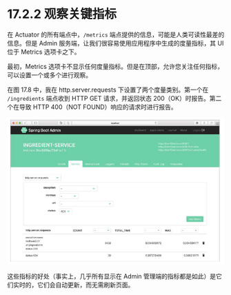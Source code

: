 # 17.2.2 观察关键指标

在 Actuator 的所有端点中，`/metrics` 端点提供的信息，可能是人类可读性最差的信息。但是 Admin 服务端，让我们很容易使用应用程序中生成的度量指标，其 UI 位于 Metrics 选项卡之下。

最初，Metrics 选项卡不显示任何度量指标。但是在顶部，允许您关注任何指标，可以设置一个或多个进行观察。

在图 17.8 中，我在 http.server.requests 下设置了两个度量类别。第一个在 `/ingredients` 端点收到 HTTP GET 请求，并返回状态 200（OK）时报告。第二个在导致 HTTP 400（NOT FOUND）响应的请求时进行报告。

![&#x56FE;17.8 &#x5728; Metrics &#x9009;&#x9879;&#x5361;&#x4E0A;&#xFF0C;&#x60A8;&#x53EF;&#x4EE5;&#x5BF9;&#x901A;&#x8FC7;&#x5E94;&#x7528;&#x7A0B;&#x5E8F;&#x53D1;&#x5E03;&#x7684;&#x4EFB;&#x4F55;&#x5EA6;&#x91CF;&#x8BBE;&#x7F6E;&#x76D1;&#x89C6; /metrics &#x7AEF;&#x70B9;&#x3002;](../../.gitbook/assets/17.8.png)

这些指标的好处（事实上，几乎所有显示在 Admin 管理端的指标都是如此）是它们实时的，它们会自动更新，而无需刷新页面。

